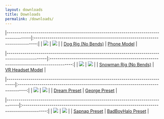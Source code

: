 ```yaml
---
layout: downloads
title: Downloads
permalink: /downloads/
---
```


|------------------------------------------------------------------------------------------|:-------------------------------------------------------------------------------:|
| <img src="/assets/images/for-downloads/Dog Rig.png">                                     | <img src="/assets/images/for-downloads/Phone.png">                              |
| <a href="https://cdn.blueanimates.com/blender/rigs/Dog Rig.blend">Dog Rig (No Bends)</a> | <a href="https://cdn.blueanimates.com/blender/rigs/Phone.blend">Phone Model</a> |

|--------------------------------------------------------------------------------------------------|:-----------------------------------------------------------------------------------------:|
| <img src="/assets/images/for-downloads/Snowman Rig.png">                                         | <img src="/assets/images/for-downloads/VR Headset.png">                                   |
| <a href="https://cdn.blueanimates.com/blender/rigs/Snowman Rig.blend">Snowman Rig (No Bends)</a> | <a href="https://cdn.blueanimates.com/blender/rigs/VR Headset.blend">VR Headset Model</a> |

|----------------------------------------------------------------------------------|:----------------------------------------------------------------------------------:|
| <img src="/assets/images/for-downloads/dream.png">                               | <img src="/assets/images/for-downloads/george.png">                                | 
| <a href="https://cdn.blueanimates.com/blender/rigs/Dream.blend">Dream Preset</a> | <a href="https://cdn.blueanimates.com/blender/rigs/George.blend">George Preset</a> |

|------------------------------------------------------------------------------------|:------------------------------------------------------------------------------------------:|
| <img src="/assets/images/for-downloads/sapnap.png">                                | <img src="/assets/images/for-downloads/bbh.png">                                           | 
| <a href="https://cdn.blueanimates.com/blender/rigs/Sapnap.blend">Sapnap Preset</a> | <a href="https://cdn.blueanimates.com/blender/rigs/BadBoyHalo.blend">BadBoyHalo Preset</a> |